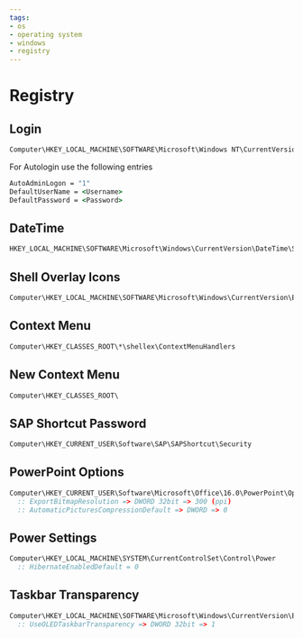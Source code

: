 ```yaml
---
tags:
- os
- operating system
- windows
- registry
---
```

# Registry

## Login

``` bat
Computer\HKEY_LOCAL_MACHINE\SOFTWARE\Microsoft\Windows NT\CurrentVersion\Winlogon
```

For Autologin use the following entries

``` bat
AutoAdminLogon = "1"
DefaultUserName = <Username>
DefaultPassword = <Password>
```

## DateTime

``` bat
HKEY_LOCAL_MACHINE\SOFTWARE\Microsoft\Windows\CurrentVersion\DateTime\Servers
```

## Shell Overlay Icons

``` bat
Computer\HKEY_LOCAL_MACHINE\SOFTWARE\Microsoft\Windows\CurrentVersion\Explorer\ShellIconOverlayIdentifiers
```

## Context Menu

``` bat
Computer\HKEY_CLASSES_ROOT\*\shellex\ContextMenuHandlers
```

## New Context Menu

``` bat
Computer\HKEY_CLASSES_ROOT\
```

## SAP Shortcut Password

``` bat
Computer\HKEY_CURRENT_USER\Software\SAP\SAPShortcut\Security
```

## PowerPoint Options

``` bat
Computer\HKEY_CURRENT_USER\Software\Microsoft\Office\16.0\PowerPoint\Options
  :: ExportBitmapResolution => DWORD 32bit => 300 (ppi)
  :: AutomaticPicturesCompressionDefault => DWORD => 0
```

## Power Settings

``` bat
Computer\HKEY_LOCAL_MACHINE\SYSTEM\CurrentControlSet\Control\Power
  :: HibernateEnabledDefault = 0
```

## Taskbar Transparency

``` bat
Computer\HKEY_LOCAL_MACHINE\SOFTWARE\Microsoft\Windows\CurrentVersion\Explorer\Advanced
  :: UseOLEDTaskbarTransparency => DWORD 32bit => 1
```